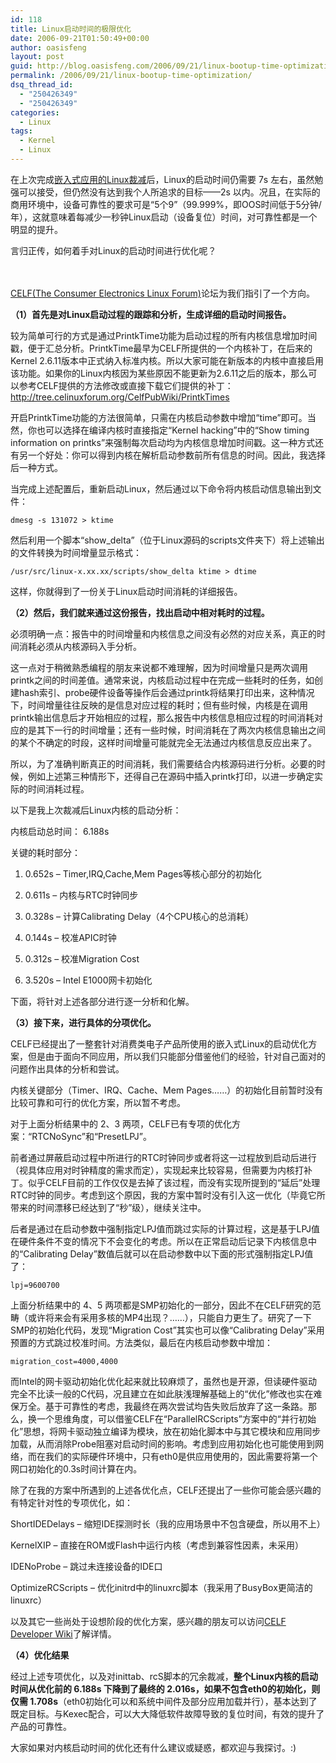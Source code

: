 ```yaml
---
id: 118
title: Linux启动时间的极限优化
date: 2006-09-21T01:50:49+00:00
author: oasisfeng
layout: post
guid: http://blog.oasisfeng.com/2006/09/21/linux-bootup-time-optimization/
permalink: /2006/09/21/linux-bootup-time-optimization/
dsq_thread_id:
  - "250426349"
  - "250426349"
categories:
  - Linux
tags:
  - Kernel
  - Linux
---
```

在上次完成[嵌入式应用的Linux裁减](http://blog.oasisfeng.com/2006/09/15/embedded-linux-cutdown/)后，Linux的启动时间仍需要 7s 左右，虽然勉强可以接受，但仍然没有达到我个人所追求的目标——2s 以内。况且，在实际的商用环境中，设备可靠性的要求可是“5个9”（99.999%，即OOS时间低于5分钟/年），这就意味着每减少一秒钟Linux启动（设备复位）时间，对可靠性都是一个明显的提升。

言归正传，如何着手对Linux的启动时间进行优化呢？

<!--more-->　　

[CELF(The Consumer Electronics Linux Forum)](http://www.celinuxforum.org/)论坛为我们指引了一个方向。

**（1）首先是对Linux启动过程的跟踪和分析，生成详细的启动时间报告。**

较为简单可行的方式是通过PrintkTime功能为启动过程的所有内核信息增加时间戳，便于汇总分析。PrintkTime最早为CELF所提供的一个内核补丁，在后来的Kernel 2.6.11版本中正式纳入标准内核。所以大家可能在新版本的内核中直接启用该功能。如果你的Linux内核因为某些原因不能更新为2.6.11之后的版本，那么可以参考CELF提供的方法修改或直接下载它们提供的补丁：<http://tree.celinuxforum.org/CelfPubWiki/PrintkTimes>

开启PrintkTime功能的方法很简单，只需在内核启动参数中增加“time”即可。当然，你也可以选择在编译内核时直接指定“Kernel hacking”中的“Show timing information on printks”来强制每次启动均为内核信息增加时间戳。这一种方式还有另一个好处：你可以得到内核在解析启动参数前所有信息的时间。因此，我选择后一种方式。

当完成上述配置后，重新启动Linux，然后通过以下命令将内核启动信息输出到文件：

`dmesg -s 131072 > ktime`

然后利用一个脚本“show_delta”（位于Linux源码的scripts文件夹下）将上述输出的文件转换为时间增量显示格式：

`/usr/src/linux-x.xx.xx/scripts/show_delta ktime > dtime`

这样，你就得到了一份关于Linux启动时间消耗的详细报告。

**（2）然后，我们就来通过这份报告，找出启动中相对耗时的过程。**

必须明确一点：报告中的时间增量和内核信息之间没有必然的对应关系，真正的时间消耗必须从内核源码入手分析。

这一点对于稍微熟悉编程的朋友来说都不难理解，因为时间增量只是两次调用printk之间的时间差值。通常来说，内核启动过程中在完成一些耗时的任务，如创建hash索引、probe硬件设备等操作后会通过printk将结果打印出来，这种情况下，时间增量往往反映的是信息对应过程的耗时；但有些时候，内核是在调用printk输出信息后才开始相应的过程，那么报告中内核信息相应过程的时间消耗对应的是其下一行的时间增量；还有一些时候，时间消耗在了两次内核信息输出之间的某个不确定的时段，这样时间增量可能就完全无法通过内核信息反应出来了。

所以，为了准确判断真正的时间消耗，我们需要结合内核源码进行分析。必要的时候，例如上述第三种情形下，还得自己在源码中插入printk打印，以进一步确定实际的时间消耗过程。

以下是我上次裁减后Linux内核的启动分析：

内核启动总时间： 6.188s

关键的耗时部分：
  
1) 0.652s &#8211; Timer,IRQ,Cache,Mem Pages等核心部分的初始化
  
2) 0.611s &#8211; 内核与RTC时钟同步
  
3) 0.328s &#8211; 计算Calibrating Delay（4个CPU核心的总消耗）
  
4) 0.144s &#8211; 校准APIC时钟
  
5) 0.312s &#8211; 校准Migration Cost
  
6) 3.520s &#8211; Intel E1000网卡初始化

下面，将针对上述各部分进行逐一分析和化解。

**（3）接下来，进行具体的分项优化。**

CELF已经提出了一整套针对消费类电子产品所使用的嵌入式Linux的启动优化方案，但是由于面向不同应用，所以我们只能部分借鉴他们的经验，针对自己面对的问题作出具体的分析和尝试。

内核关键部分（Timer、IRQ、Cache、Mem Pages……）的初始化目前暂时没有比较可靠和可行的优化方案，所以暂不考虑。

对于上面分析结果中的 2、3 两项，CELF已有专项的优化方案：“RTCNoSync”和“PresetLPJ”。

前者通过屏蔽启动过程中所进行的RTC时钟同步或者将这一过程放到启动后进行（视具体应用对时钟精度的需求而定），实现起来比较容易，但需要为内核打补丁。似乎CELF目前的工作仅仅是去掉了该过程，而没有实现所提到的“延后”处理RTC时钟的同步。考虑到这个原因，我的方案中暂时没有引入这一优化（毕竟它所带来的时间漂移已经达到了“秒”级），继续关注中。

后者是通过在启动参数中强制指定LPJ值而跳过实际的计算过程，这是基于LPJ值在硬件条件不变的情况下不会变化的考虑。所以在正常启动后记录下内核信息中的“Calibrating Delay”数值后就可以在启动参数中以下面的形式强制指定LPJ值了：

`lpj=9600700`

上面分析结果中的 4、5 两项都是SMP初始化的一部分，因此不在CELF研究的范畴（或许将来会有采用多核的MP4出现？……），只能自力更生了。研究了一下SMP的初始化代码，发现“Migration Cost”其实也可以像“Calibrating Delay”采用预置的方式跳过校准时间。方法类似，最后在内核启动参数中增加：

`migration_cost=4000,4000`

而Intel的网卡驱动初始化优化起来就比较麻烦了，虽然也是开源，但读硬件驱动完全不比读一般的C代码，况且建立在如此肤浅理解基础上的“优化”修改也实在难保万全。基于可靠性的考虑，我最终在两次尝试均告失败后放弃了这一条路。那么，换一个思维角度，可以借鉴CELF在“ParallelRCScripts”方案中的“并行初始化”思想，将网卡驱动独立编译为模块，放在初始化脚本中与其它模块和应用同步加载，从而消除Probe阻塞对启动时间的影响。考虑到应用初始化也可能使用到网络，而在我们的实际硬件环境中，只有eth0是供应用使用的，因此需要将第一个网口初始化的0.3s时间计算在内。

除了在我的方案中所遇到的上述各优化点，CELF还提出了一些你可能会感兴趣的有特定针对性的专项优化，如：

ShortIDEDelays &#8211; 缩短IDE探测时长（我的应用场景中不包含硬盘，所以用不上）
  
KernelXIP &#8211; 直接在ROM或Flash中运行内核（考虑到兼容性因素，未采用）
  
IDENoProbe &#8211; 跳过未连接设备的IDE口
  
OptimizeRCScripts &#8211; 优化initrd中的linuxrc脚本（我采用了BusyBox更简洁的linuxrc）

以及其它一些尚处于设想阶段的优化方案，感兴趣的朋友可以访问[CELF Developer Wiki](http://tree.celinuxforum.org/CelfPubWiki/BootupTimeResources)了解详情。

**（4）优化结果**

经过上述专项优化，以及对inittab、rcS脚本的冗余裁减，**整个Linux内核的启动时间从优化前的 6.188s 下降到了最终的 2.016s，如果不包含eth0的初始化，则仅需 1.708s**（eth0初始化可以和系统中间件及部分应用加载并行），基本达到了既定目标。与Kexec配合，可以大大降低软件故障导致的复位时间，有效的提升了产品的可靠性。

大家如果对内核启动时间的优化还有什么建议或疑惑，都欢迎与我探讨。:)